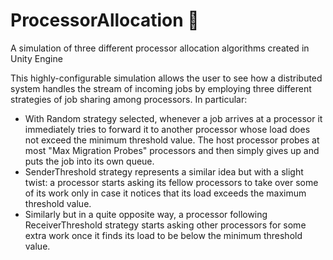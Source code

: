 # ProcessorAllocation 🦆
A simulation of three different processor allocation algorithms created in Unity Engine

This highly-configurable simulation allows the user to see how a distributed system handles the stream of incoming jobs by employing three different strategies of job sharing among processors.
In particular:
 + With Random strategy selected, whenever a job arrives at a processor it immediately tries to forward it to another processor whose load does not exceed the minimum threshold value. The host processor probes at most "Max Migration Probes" processors and then simply gives up and puts the job into its own queue. 
 + SenderThreshold strategy represents a similar idea but with a slight twist: a processor starts asking its fellow processors to take over some of its work only in case it notices that its load exceeds the maximum threshold value. 
 + Similarly but in a quite opposite way, a processor following ReceiverThreshold strategy starts asking other processors for some extra work once it finds its load to be below the minimum threshold value.

